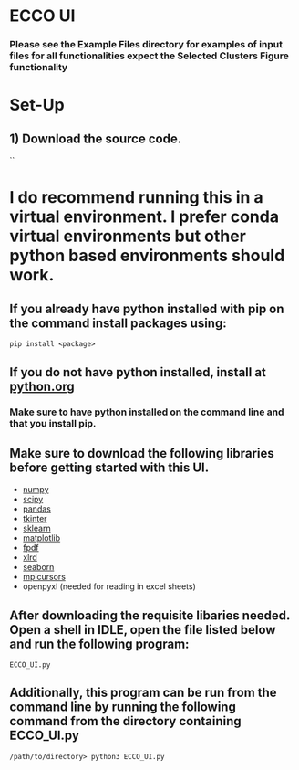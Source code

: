 # ECCO UI
### Please see the Example Files directory for examples of input files for all functionalities expect the Selected Clusters Figure functionality


# Set-Up

## 1) Download the source code. 
``


# I do recommend running this in a virtual environment. I prefer conda virtual environments but other python based environments should work. 
## If you already have python installed with pip on the command install packages using:
`pip install <package>`

## If you do not have python installed, install at [python.org](https://www.python.org/)
### Make sure to have python installed on the command line and that you install pip.

## Make sure to download the following libraries before getting started with this UI.
- [numpy](https://numpy.org/)  
- [scipy](https://www.scipy.org/)
- [pandas](https://pandas.pydata.org/)
- [tkinter](https://docs.python.org/3/library/tkinter.html)
- [sklearn](https://scikit-learn.org/stable/index.html)
- [matplotlib](https://matplotlib.org/3.2.1/index.html)
- [fpdf](https://pyfpdf.readthedocs.io/en/latest/#:~:text=%20FPDF%20for%20Python%20%201%20Main%20features.,priority%20technical%20support%2C%20you%20can%20contact...%20More%20)
- [xlrd](https://pypi.org/project/xlrd/)
- [seaborn](https://seaborn.pydata.org/index.html)
- [mplcursors](https://pypi.org/project/mplcursors/)
- openpyxl (needed for reading in excel sheets)


## After downloading the requisite libaries needed. Open a shell in IDLE, open the file listed below and run the following program:

`ECCO_UI.py`

## Additionally, this program can be run from the command line by running the following command from the directory containing ECCO_UI.py

`/path/to/directory> python3 ECCO_UI.py`
 
